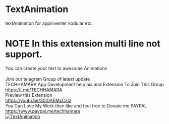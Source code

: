 # TextAnimation
textAnimation for appinventer kodular etc. 
# NOTE In this extension multi line not support.
You can create your text to awesome Animations <br>
<br>Join our telegram Group of letest update
<br>TECHHAMARA
App Development help aia and Extension To Join This Group
https://t.me/TECHHAMARA
<br>
Preview this Extension 
<br>
https://youtu.be/30lDAEMxCzQ
<br>
You Can Love My Work then like and feel free to Donate me PAYPAL
<br>https://www.paypal.me/techhamara
<br>
[![TextAnimation](https://img.youtube.com/vi/30lDAEMxCzQ/0.jpg)](https://www.youtube.com/watch?v=30lDAEMxCzQ)
